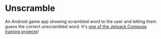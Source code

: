 # Unscramble
An Android game app showing scrambled word to the user and letting them guess the correct unscrambled word.   It's [one of the Jetpack Compose training projects]()!
